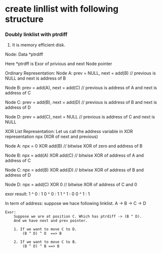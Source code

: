 # create linllist with following structure

### Doubly linklist with ptrdiff

1. It is memory efficient disk.

Node:
    Data
    *ptrdiff

Here *ptrdff is Exor of privious and next Node pointer

Ordinary Representation:
Node A:
prev = NULL, next = add(B) // previous is NULL and next is address of B

Node B:
prev = add(A), next = add(C) // previous is address of A and next is address of C



Node C:
prev = add(B), next = add(D) // previous is address of B and next is address of D

Node D:
prev = add(C), next = NULL // previous is address of C and next is NULL

XOR List Representation:
Let us call the address variable in XOR representation npx (XOR of next and previous)

Node A:
npx = 0 XOR add(B) // bitwise XOR of zero and address of B

Node B:
npx = add(A) XOR add(C) // bitwise XOR of address of A and address of C

Node C:
npx = add(B) XOR add(D) // bitwise XOR of address of B and address of D

Node D:
npx = add(C) XOR 0 // bitwise XOR of address of C and 0

exor result:
    1 ^ 0 : 1
    0 ^ 0 : 1
    1 ^ 1 : 0
    0 ^ 1 : 1

In term of address:
    suppose we hace following linklist.
        A -> B -> C -> D

    Exor:
        Suppose we are at position C. Which has ptrdiff -> (B ^ D).
        And we have next and prev pointer.
        
        1. If we want to move C to D.
            (B ^ D) ^ D  ==> B

        2. If we want to move C to B.
            (B ^ D) ^ B ==> B